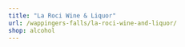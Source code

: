 ```yaml
---
title: "La Roci Wine & Liquor"
url: /wappingers-falls/la-roci-wine-and-liquor/
shop: alcohol
---
```

